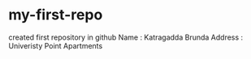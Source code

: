 # my-first-repo
created first repository in github
Name : Katragadda Brunda
Address : Univeristy Point Apartments
